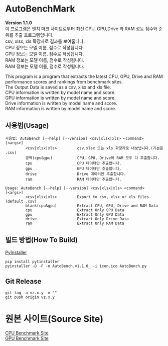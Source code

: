 # AutoBenchMark

**Version 1.1.0**<br>
이 프로그램은 벤치 마크 사이트로부터 최신 CPU, GPU,Drive 와 RAM 성능 점수와 순위를 추출 프로그램입니다.<br>
csv, xlsx, xls 확장자로 결과를 보여줍니다.<br>
CPU 정보는 모델 이름, 점수로 작성됩니다.<br>
GPU 정보는 모델 이름, 점수로 작성됩니다.<br>
RAM 정보는 모델 이름, 점수로 작성됩니다.<br>
RAM 정보는 모델 이름, 점수로 작성됩니다.<br>

This program is a program that extracts the latest CPU, GPU, Drive and RAM performance scores and rankings from benchmark sites.<br>
The Output Data is saved as a csv, xlsx and xls file.<br>
CPU information is written by model name and score.<br>
GPU information is written by model name and score.<br>
Drive information is written by model name and score.<br>
RAM information is written by model name and score.<br>

## 사용법(Usage)
```
사용법: AutoBench [--help] [--version] <csv|xlsx|xls> <command> [<args>]
         <csv|xlsx|xls>         csv,xlsx 또는 xls 확장자로 내보냅니다.(기본은 .csv)
         공백(cpu&gpu)           CPU, GPU, Drive와 RAM 모두 다 추출합니다.
         cpu                    CPU 데이터만 추출합니다.
         gpu                    GPU 데이터만 추출합니다.
         drive                  Drive 데이터만 추출합니다.
         ram                    RAM 데이터만 추출합니다.
```

```
Usage: AutoBench [--help] [--version] <csv|xlsx|xls> <command> [<args>]
         <csv|xlsx|xls>         Export to csv, xlsx or xls files.(default .csv)
         blank(cpu&gpu)         Extract CPU, GPU, Drive and RAM Data
         cpu                    Extract Only CPU Data
         gpu                    Extract Only GPU Data
         drive                  Extract Only Drive Data
         ram                    Extract Only RAM Data
```

## 빌드 방법(How To Build)
[PyInstaller](https://pyinstaller.readthedocs.io/en/stable/usage.html)
```
pip install pytinstaller
pyinstaller -D -F -n AutoBench.v1.1.0_ -i icon.ico AutoBench.py
```

## Git Release
```
git tag -a vz.x.y -m ""
git push origin vz.x.y
```

# 원본 사이트(Source Site)

[CPU Benchmark Site](https://www.cpubenchmark.net/)<br>
[GPU Benchmark Site](https://www.videocardbenchmark.net/)
